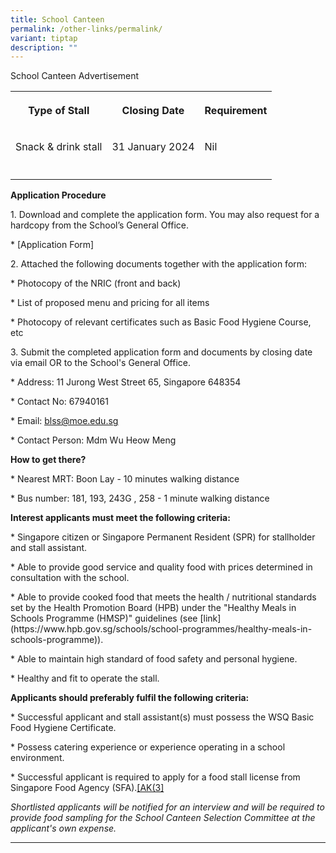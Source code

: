 ```yaml
---
title: School Canteen
permalink: /other-links/permalink/
variant: tiptap
description: ""
---
```

<p>School Canteen Advertisement</p><table><tbody><tr><th rowspan="1" colspan="1"><p>Type of Stall        </p></th><th rowspan="1" colspan="1"><p>Closing Date</p></th><th rowspan="1" colspan="1"><p>Requirement</p></th></tr><tr><td rowspan="1" colspan="1"><p>Snack &amp; drink     stall</p></td><td rowspan="1" colspan="1"><p>31 January 2024</p></td><td rowspan="1" colspan="1"><p>Nil</p></td></tr><tr><td rowspan="1" colspan="1"><p></p></td><td rowspan="1" colspan="1"><p></p></td><td rowspan="1" colspan="1"><p></p></td></tr></tbody></table><p><strong>Application Procedure</strong></p><p></p><p>1. Download and complete the application form. You may also request for a hardcopy from the School’s General Office.</p><p><a rel="noopener noreferrer nofollow" target="_blank">* [Application Form]</a></p><p></p><p>2. Attached the following documents together with the application form:</p><p>* Photocopy of the NRIC (front and back)</p><p>* List of proposed menu and pricing for all items</p><p>* Photocopy of relevant certificates such as Basic Food Hygiene Course, etc</p><p></p><p>3. Submit the completed application form and documents by closing date via email OR to the School's General Office.</p><p></p><p>* Address: 11 Jurong West Street 65, Singapore 648354</p><p>* Contact No: 67940161</p><p>* Email: <a href="mailto:blss@moe.edu.sg" rel="noopener noreferrer nofollow" target="_blank"><u>blss@moe.edu.sg</u></a></p><p>* Contact Person: Mdm Wu Heow Meng</p><p></p><p><strong>How to get there?</strong></p><p>* Nearest MRT: Boon Lay - 10 minutes walking distance</p><p>* Bus number: 181, 193, 243G , 258 - 1 minute walking distance</p><p></p><p><strong>Interest applicants must meet the following criteria:</strong></p><p><a rel="noopener noreferrer nofollow" target="_blank">* Singapore citizen or Singapore Permanent Resident (SPR) for stallholder and stall assistant.</a></p><p>* Able to provide good service and quality food with prices determined in consultation with the school.</p><p>* Able to provide cooked food that meets the health / nutritional standards set by the Health Promotion Board (HPB) under the "Healthy Meals in Schools Programme (HMSP)" guidelines (see [link](<a rel="noopener noreferrer nofollow" target="_blank">https://www.hpb.gov.sg/schools/school-programmes/healthy-meals-in-schools-programme</a>)).</p><p>* Able to maintain high standard of food safety and personal hygiene.</p><p>* Healthy and fit to operate the stall.</p><p></p><p></p><p><strong>Applicants should preferably fulfil the following criteria:</strong></p><p>* Successful applicant and stall assistant(s) must possess the WSQ Basic Food Hygiene Certificate.</p><p>* Possess catering experience or experience operating in a school environment.</p><p>* Successful applicant is required to apply for a food stall license from Singapore Food Agency (SFA).<a href="#_msocom_3" class="msocomanchor" rel="noopener noreferrer nofollow" target="_blank">[AK(3]</a>&nbsp;</p><p></p><p></p><p><em>Shortlisted applicants will be notified for an interview and will be required to provide food sampling for the School Canteen Selection Committee at the applicant's own expense.</em></p><hr><p></p>